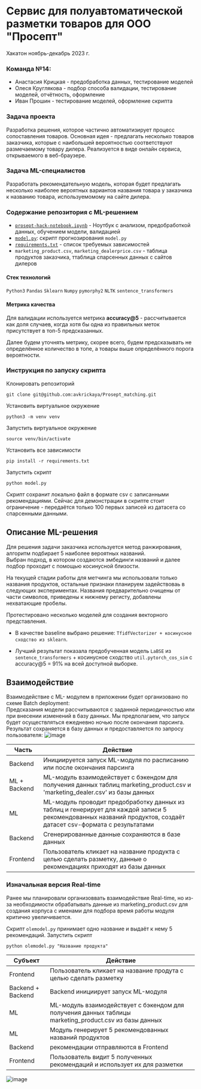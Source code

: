 # Сервис для полуавтоматической разметки товаров для ООО "Просепт"
Хакатон ноябрь-декабрь 2023 г.
### Команда №14:
- Анастасия Крицкая - предобработка данных, тестирование моделей
- Олеся Круглякова - подбор способа валидации, тестирование моделей, отчётность, оформление
- Иван Прошин - тестирование моделей, оформление скрипта

### Задача проекта

Разработка решения, которое частично автоматизирует процесс сопоставления товаров. Основная идея - предлагать несколько товаров заказчика, которые с наибольшей вероятностью соответствуют размечаемому товару дилера.  Реализуется в виде онлайн сервиса, открываемого в веб-браузере.

### Задача ML-специалистов

Разработать рекомендательную модель, которая будет предлагать несколько наиболее вероятных вариантов названия товара у заказчика к названию товара, используемомому на сайте дилера. 

### Содержание репозитория с ML-решением
- [`prosept-hack-notebook.ipynb`](https://github.com/avkrickaya/Prosept_matching/blob/main/prosept-hack-notebook.ipynb) - Ноутбук с анализом, предобработкой данных, обучением модели, валидацией 
-  [`model.py`](https://github.com/avkrickaya/Prosept_matching/blob/main/model.py): скрипт прогнозирования `model.py`
-  [`requirements.txt`](https://github.com/avkrickaya/Prosept_matching/blob/main/requirements.txt) - список требуемых зависимостей
-  `marketing_product.csv`, `marketing_dealerprice.csv` - таблица продуктов заказчика, ттаблица спарсенных данных с сайтов дилеров



#### Стек технологий
`Python3` `Pandas` `Sklearn` `Numpy` `pymorphy2` `NLTK` `sentence_transformers`

#### Метрика качества
Для валидации используется метрика **accuracy@5** - рассчитывается как доля случаев, когда хотя бы одна из правильных меток присутствует в топ-5 предсказанных.

Далее будем уточнять метрику, скорее всего, будем предсказывать не определённое количество в топе, а товары выше определённого порога вероятности.

### Инструкция по запуску скрипта 

Клонировать репозиторий

```git clone git@github.com:avkrickaya/Prosept_matching.git```   

Установить виртуальное окружение

```python3 -m venv venv```

Запустить виртуальное окружение

```source venv/bin/activate```

Установить все зависимости

```pip install -r requirements.txt```

Запустить скрипт

```python model.py```

Скрипт сохранит локально файл в формате csv с записанными рекомендациями. Сейчас для демонстрации в скрипте стоит ограничение - передаётся только 100 первых записей из датасета со спарсенными данными.

## Описание ML-решения 
Для решения задачи заказчика используется метод ранжирования, алгоритм подбирает 5 наиболее вероятных названий.   
Выбран подход, в котором создаются эмбединги названий и далее подбор проходит с помощью косинусной близости.   

На текущей стадии работы для метчинга мы использовали только названия продуктов, остальные признаки планируем задействоваь в следующих экспериментах. Названия предварительно очищены от части символов, приведены к нижнему регисту, добавлены нехватающие пробелы.

Протестировано несколько моделей для создания векторного представления.    

- В качестве  baseline выбрано решение: `TfidfVectorizer + косинусное сходство из sklearn`.

- Лучший результат показала предобученная модель `LaBSE` из `sentence_transformers` + косинусное сходство `util.pytorch_cos_sim` с accuracy@5 = 91% на всей доступной выборке.




## Взаимодействие 
Взаимодействие с ML- модулем в приложении будет организовано по схеме  Batch deployment:    
Предсказания модели рассчитываются с  заданной периодичностью или при внесении изменений в базу данных. Мы предполагаем, что запуск будет осуществляться  ежедневно ночью после окончания парсинга. Результат сохраняется в базу данных и предоставляется по запросу пользователя:
![image](https://github.com/avkrickaya/Prosept_matching/assets/139965241/54661a6b-f4c9-4133-9224-dd1c981fb5d4)


 Часть | Действие
----------|----
Backend | Инициируется запуск ML-модуля по расписанию или  после окончания  парсинга|
ML + Backend | ML-модуль взаимодействует с бэкендом для получения данных таблиц marketing_product.csv и 'marketing_dealer.csv' из базы данных |
ML | ML-модуль проводит предобработку данных из таблиц и генерирует для каждой записи 5 рекомендованных названий продуктов, создаёт датасет csv-формата с результатами  |
Backend | Сгенерированные данные сохраняются в базе данных |
Frontend | Пользователь кликает на название продукта с целью сделать разметку, данные о рекомендациях приходят из базы данных|


### Изначальная версия Real-time
Ранее мы планировали организоввать взаимодействие Real-time, но из-за необходимости обрабатывать данные из marketing_product.csv для создания корпуса с именами для подбора время работы модуля критично увеличивается. 

Скрипт `olemodel.py` принимает одно название и выдаёт к нему 5 рекомендаций. 
Запустить скрипт

```python olemodel.py "Название продукта"```

 Субъект | Действие
----------|----
Frontend | Пользователь кликает на название продута с целью сделать разметку|
Backend + Backend| Backend инициирует запуск ML-модуля |
ML | ML-модуль взаимодействует с бэкендом для получения данных таблицы marketing_product.csv из базы данных |
ML | Модуль генерирует 5 рекомендованных названий продуктов|
Backend | рекомендации отправляются в Frontend |
Frontend | Пользователь видит 5 полученных рекомендаций и использует их для разметки |

![image](https://github.com/avkrickaya/Prosept_matching/assets/139965241/f6a94f6c-60ce-4d8d-b7cd-9fd78529f914)


